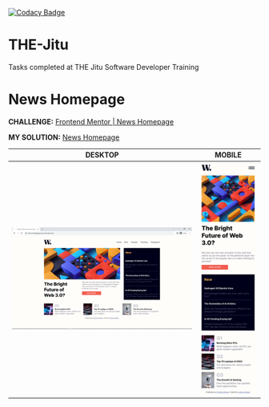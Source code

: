 [![Codacy Badge](https://app.codacy.com/project/badge/Grade/313a8b111d3549a49ec7f7952c8de5bf)](https://app.codacy.com/gh/JoshuaOndieki/news-homepage/dashboard?utm_source=gh&utm_medium=referral&utm_content=&utm_campaign=Badge_grade)

# THE-Jitu

Tasks completed at THE Jitu Software Developer Training

# News Homepage

**CHALLENGE:** [Frontend Mentor | News Homepage](https://www.frontendmentor.io/challenges/news-homepage-H6SWTa1MFl)

**MY SOLUTION:** [News Homepage](https://news-homepage-oocp.onrender.com)

| DESKTOP | MOBILE |
| -- | -- |
| ![MY DESKTOP DESIGN](screenshots/my-desktop-design.png) | ![MY MOBILE DESIGN](screenshots/my-mobile-design.png) |